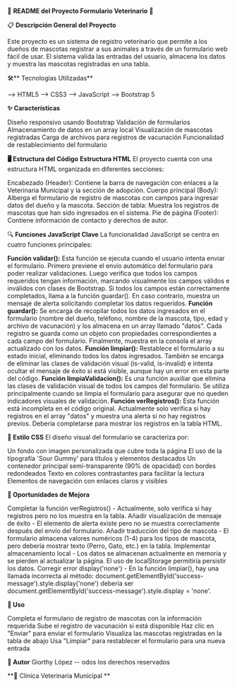 🐾 **README del Proyecto Formulario Veterinario** 🐾


📋 **Descripción General del Proyecto**

Este proyecto es un sistema de registro veterinario que permite a los dueños de mascotas registrar a sus animales a través de un formulario web fácil de usar. El sistema valida las entradas del usuario, almacena los datos y muestra las mascotas registradas en una tabla.

🛠️** Tecnologías Utilizadas**

--> HTML5
--> CSS3
--> JavaScript
--> Bootstrap 5

**✨ Características**

Diseño responsivo usando Bootstrap
Validación de formularios
Almacenamiento de datos en un array local
Visualización de mascotas registradas
Carga de archivos para registros de vacunación
Funcionalidad de restablecimiento del formulario

**🖥️ Estructura del Código**
**Estructura HTML**
El proyecto cuenta con una estructura HTML organizada en diferentes secciones:

Encabezado (Header): Contiene la barra de navegación con enlaces a la Veterinaria Municipal y la sección de adopción.
Cuerpo principal (Body): Alberga el formulario de registro de mascotas con campos para ingresar datos del dueño y la mascota.
Sección de tabla: Muestra los registros de mascotas que han sido ingresados en el sistema.
Pie de página (Footer): Contiene información de contacto y derechos de autor.

🔍 **Funciones JavaScript Clave**
La funcionalidad JavaScript se centra en cuatro funciones principales:

**Función validar():**
Esta función se ejecuta cuando el usuario intenta enviar el formulario. Primero previene el envío automático del formulario para poder realizar validaciones. Luego verifica que todos los campos requeridos tengan información, marcando visualmente los campos válidos e inválidos con clases de Bootstrap. Si todos los campos están correctamente completados, llama a la función guardar(). En caso contrario, muestra un mensaje de alerta solicitando completar los datos requeridos.
**Función guardar():**
Se encarga de recopilar todos los datos ingresados en el formulario (nombre del dueño, teléfono, nombre de la mascota, tipo, edad y archivo de vacunación) y los almacena en un array llamado "datos". Cada registro se guarda como un objeto con propiedades correspondientes a cada campo del formulario. Finalmente, muestra en la consola el array actualizado con los datos.
**Función limpiar():**
Restablece el formulario a su estado inicial, eliminando todos los datos ingresados. También se encarga de eliminar las clases de validación visual (is-valid, is-invalid) e intenta ocultar el mensaje de éxito si está visible, aunque hay un error en esta parte del código.
**Función limpiaValidacion():**
Es una función auxiliar que elimina las clases de validación visual de todos los campos del formulario. Se utiliza principalmente cuando se limpia el formulario para asegurar que no queden indicadores visuales de validación.
**Función verRegistros():**
Esta función está incompleta en el código original. Actualmente solo verifica si hay registros en el array "datos" y muestra una alerta si no hay registros previos. Debería completarse para mostrar los registros en la tabla HTML.

**🎨 Estilo CSS**
El diseño visual del formulario se caracteriza por:

Un fondo con imagen personalizada que cubre toda la página
El uso de la tipografía 'Sour Gummy' para títulos y elementos destacados
Un contenedor principal semi-transparente (90% de opacidad) con bordes redondeados
Texto en colores contrastantes para facilitar la lectura
Elementos de navegación con enlaces claros y visibles

**🚀 Oportunidades de Mejora**

Completar la función verRegistros() - Actualmente, solo verifica si hay registros pero no los muestra en la tabla.
Añadir visualización de mensaje de éxito - El elemento de alerta existe pero no se muestra correctamente después del envío del formulario.
Añadir traducción del tipo de mascota - El formulario almacena valores numéricos (1-4) para los tipos de mascota, pero debería mostrar texto (Perro, Gato, etc.) en la tabla.
Implementar almacenamiento local - Los datos se almacenan actualmente en memoria y se pierden al actualizar la página. El uso de localStorage permitiría persistir los datos.
Corregir error display('none') - En la función limpiar(), hay una llamada incorrecta al método: document.getElementById('success-message').style.display('none') debería ser document.getElementById('success-message').style.display = 'none'.

**📝 Uso**

Completa el formulario de registro de mascotas con la información requerida
Sube el registro de vacunación si está disponible
Haz clic en "Enviar" para enviar el formulario
Visualiza las mascotas registradas en la tabla de abajo
Usa "Limpiar" para restablecer el formulario para una nueva entrada

**👤 Autor**
Giorthy López -- odos los derechos reservados

**🏥 Clínica Veterinaria Municipal
**
